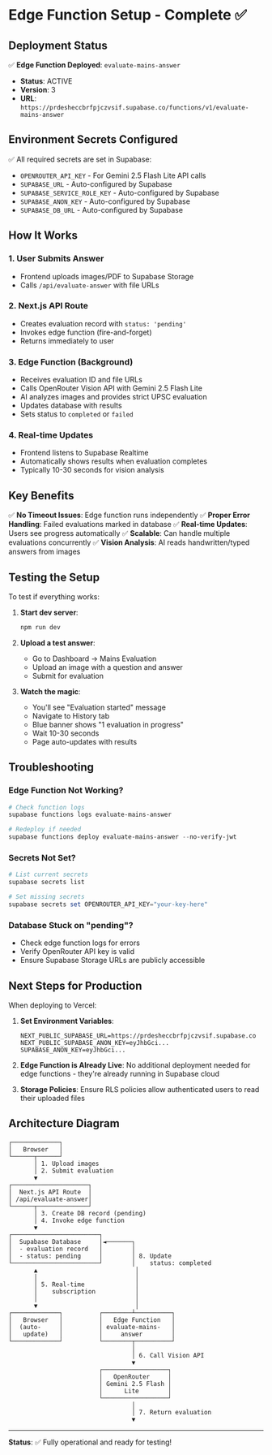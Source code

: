 # Edge Function Setup - Complete ✅

## Deployment Status

✅ **Edge Function Deployed**: `evaluate-mains-answer`
- **Status**: ACTIVE
- **Version**: 3
- **URL**: `https://prdesheccbrfpjczvsif.supabase.co/functions/v1/evaluate-mains-answer`

## Environment Secrets Configured

✅ All required secrets are set in Supabase:
- `OPENROUTER_API_KEY` - For Gemini 2.5 Flash Lite API calls
- `SUPABASE_URL` - Auto-configured by Supabase
- `SUPABASE_SERVICE_ROLE_KEY` - Auto-configured by Supabase
- `SUPABASE_ANON_KEY` - Auto-configured by Supabase
- `SUPABASE_DB_URL` - Auto-configured by Supabase

## How It Works

### 1. User Submits Answer
- Frontend uploads images/PDF to Supabase Storage
- Calls `/api/evaluate-answer` with file URLs

### 2. Next.js API Route
- Creates evaluation record with `status: 'pending'`
- Invokes edge function (fire-and-forget)
- Returns immediately to user

### 3. Edge Function (Background)
- Receives evaluation ID and file URLs
- Calls OpenRouter Vision API with Gemini 2.5 Flash Lite
- AI analyzes images and provides strict UPSC evaluation
- Updates database with results
- Sets status to `completed` or `failed`

### 4. Real-time Updates
- Frontend listens to Supabase Realtime
- Automatically shows results when evaluation completes
- Typically 10-30 seconds for vision analysis

## Key Benefits

✅ **No Timeout Issues**: Edge function runs independently
✅ **Proper Error Handling**: Failed evaluations marked in database
✅ **Real-time Updates**: Users see progress automatically
✅ **Scalable**: Can handle multiple evaluations concurrently
✅ **Vision Analysis**: AI reads handwritten/typed answers from images

## Testing the Setup

To test if everything works:

1. **Start dev server**:
   ```powershell
   npm run dev
   ```

2. **Upload a test answer**:
   - Go to Dashboard → Mains Evaluation
   - Upload an image with a question and answer
   - Submit for evaluation

3. **Watch the magic**:
   - You'll see "Evaluation started" message
   - Navigate to History tab
   - Blue banner shows "1 evaluation in progress"
   - Wait 10-30 seconds
   - Page auto-updates with results

## Troubleshooting

### Edge Function Not Working?
```powershell
# Check function logs
supabase functions logs evaluate-mains-answer

# Redeploy if needed
supabase functions deploy evaluate-mains-answer --no-verify-jwt
```

### Secrets Not Set?
```powershell
# List current secrets
supabase secrets list

# Set missing secrets
supabase secrets set OPENROUTER_API_KEY="your-key-here"
```

### Database Stuck on "pending"?
- Check edge function logs for errors
- Verify OpenRouter API key is valid
- Ensure Supabase Storage URLs are publicly accessible

## Next Steps for Production

When deploying to Vercel:

1. **Set Environment Variables**:
   ```
   NEXT_PUBLIC_SUPABASE_URL=https://prdesheccbrfpjczvsif.supabase.co
   NEXT_PUBLIC_SUPABASE_ANON_KEY=eyJhbGci...
   SUPABASE_ANON_KEY=eyJhbGci...
   ```

2. **Edge Function is Already Live**: No additional deployment needed for edge functions - they're already running in Supabase cloud

3. **Storage Policies**: Ensure RLS policies allow authenticated users to read their uploaded files

## Architecture Diagram

```
┌─────────────┐
│   Browser   │
└──────┬──────┘
       │ 1. Upload images
       │ 2. Submit evaluation
       ▼
┌─────────────────────┐
│  Next.js API Route  │
│ /api/evaluate-answer│
└──────┬──────────────┘
       │ 3. Create DB record (pending)
       │ 4. Invoke edge function
       ▼
┌────────────────────────┐
│  Supabase Database     │◄───────┐
│  - evaluation record   │        │
│  - status: pending     │        │ 8. Update
└────────────────────────┘        │    status: completed
       ▲                           │
       │                           │
       │ 5. Real-time              │
       │    subscription           │
       │                           │
       ▼                           │
┌─────────────┐          ┌────────┴──────────┐
│   Browser   │          │   Edge Function   │
│  (auto-     │          │ evaluate-mains-   │
│   update)   │          │     answer        │
└─────────────┘          └────────┬──────────┘
                                  │
                                  │ 6. Call Vision API
                                  ▼
                         ┌──────────────────┐
                         │   OpenRouter     │
                         │ Gemini 2.5 Flash │
                         │      Lite        │
                         └──────────────────┘
                                  │
                                  │ 7. Return evaluation
                                  ▼
```

---

**Status**: ✅ Fully operational and ready for testing!
